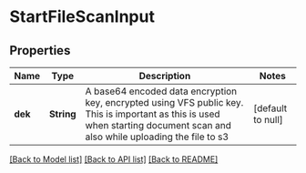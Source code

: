 # StartFileScanInput

## Properties

| Name    | Type       | Description                                                                                                                                                                 | Notes             |
| ------- | ---------- | --------------------------------------------------------------------------------------------------------------------------------------------------------------------------- | ----------------- |
| **dek** | **String** | A base64 encoded data encryption key, encrypted using VFS public key. This is important as this is used when starting document scan and also while uploading the file to s3 | [default to null] |

[[Back to Model list]](../README.md#documentation-for-models) [[Back to API list]](../README.md#documentation-for-api-endpoints) [[Back to README]](../README.md)
